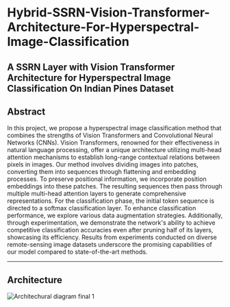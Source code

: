 # Hybrid-SSRN-Vision-Transformer-Architecture-For-Hyperspectral-Image-Classification
A SSRN Layer with Vision Transformer Architecture for Hyperspectral Image Classification On Indian Pines Dataset
---
## Abstract

In this project, we propose a hyperspectral image classification method that combines the strengths of Vision Transformers and Convolutional Neural Networks (CNNs). Vision Transformers, renowned for their effectiveness in natural language processing, offer a unique architecture utilizing multi-head attention mechanisms to establish long-range contextual relations between pixels in images. Our method involves dividing images into patches, converting them into sequences through flattening and embedding processes. To preserve positional information, we incorporate position embeddings into these patches. The resulting sequences then pass through multiple multi-head attention layers to generate comprehensive representations. For the classification phase, the initial token sequence is directed to a softmax classification layer. To enhance classification performance, we explore various data augmentation strategies. Additionally, through experimentation, we demonstrate the network's ability to achieve competitive classification accuracies even after pruning half of its layers, showcasing its efficiency. Results from experiments conducted on diverse remote-sensing image datasets underscore the promising capabilities of our model compared to state-of-the-art methods.

---

## Architecture

![Architechural diagram final 1](https://github.com/Mayukh-Mondal-Dev/Hybrid-SSRN-Vision-Transformer-Architecture-For-Hyperspectral-Image-Classification/assets/103057066/efd9f967-3c30-48d0-8973-ea7771f0ec48)
